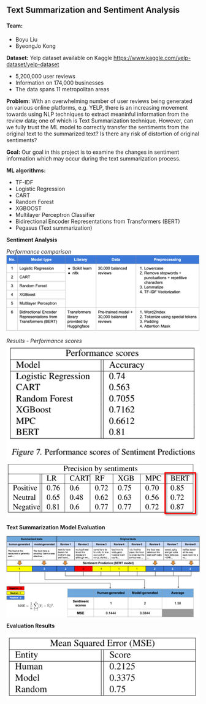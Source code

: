 ## Text Summarization and Sentiment Analysis

#### Team:
* Boyu Liu
* ByeongJo Kong

**Dataset:** Yelp dataset available on Kaggle
https://www.kaggle.com/yelp-dataset/yelp-dataset

* 5,200,000 user reviews
* Information on 174,000 businesses
* The data spans 11 metropolitan areas

**Problem:** With an overwhelming number of user reviews being generated on various online platforms, e.g. YELP, there is an increasing movement towards using NLP techniques to extract meaninful information from the review data; one of which is Text Summarization technique. However, can we fully trust the ML model to correctly transfer the sentiments from the original text to the summarized text? Is there any risk of distortion of original sentiments?

**Goal:** Our goal in this project is to examine the changes in sentiment information which may occur during the text summarization process.


**ML algorithms:**
* TF-IDF
* Logistic Regression
* CART
* Random Forest
* XGBOOST
* Multilayer Perceptron Classifier
* Bidirectional Encoder Representations from Transformers (BERT)
* Pegasus (Text summarization)


**Sentiment Analysis**

*Performance comparison*
<img src='img/comparison.png'>

<!-- <table>
  <tr align='center' bgcolor='grey' style="font-weight:bold">
    <td>No.</td>
    <td style="width:140px">Model</td>
    <td>Library</td>
    <td>Data</td>
    <td>Preprocessing</td>
  </tr>
  <tr>
    <td align='center'>1</td>
    <td>Logistic Regression</td>
    <td rowspan='5'>Scikit learn, nltk</td>
    <td rowspan='5'>30,000 balanced reviews</td>
    <td rowspan='5'>
    <ol>
    <li>Convert to lowercase</li>
    <li>Remove stopwords + punctuations + repetitive characters</li>
    <li>Lemmatize</li>
    <li>TF-IDF vectorization</li>
    </td>
  </tr>
  <tr align='center'>
    <td>2</td>
    <td>CART</td>
  </tr>
  <tr align='center'>
    <td>3</td>
    <td>Random Forest</td>
  </tr>
  <tr align='center'>
    <td>4</td>
    <td>XGBoost</td>
  </tr>
  <tr align='center'>
    <td>5</td>
    <td>Multilayer Perceptron</td>
  </tr>
  <tr>
    <td align='center'>6</td>
    <td align='center'>BERT</td>
    <td>Transformers (Huggingface)</td>
    <td>Pretrained model (Huggingface) + 30,000 balanced reviews</td>
    <td>
    <ol>
    <li>Word2Index</li>
    <li>Tokenize using BERT-required special tokens</li>
    <li>Padding</li>
    <li>Attention mask</li>
    </ol>
    </td>
  </tr>
</table> -->

*Results - Performance scores*
<img src='img/performance-scores.png'>
<img src='img/performance-scores2.png'>

**Text Summarization Model Evaluation**

<img src='img/evaluation.png' align='middle'>

**Evaluation Results**

<img src='img/evaluation-results.png'>
